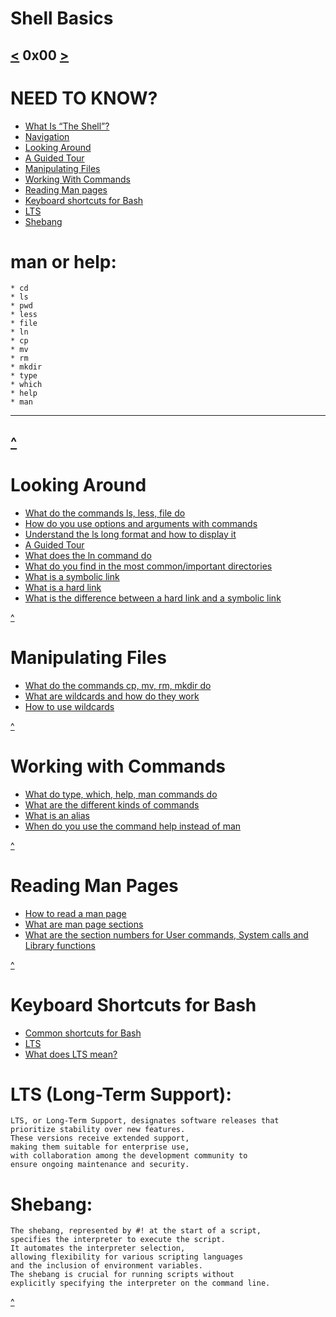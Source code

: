 # Shell Basics
[<](https://github.com/TheeKingZa/alx-system_engineering-devops/blob/master/README.md) 0x00 [>](https://github.com/TheeKingZa/alx-system_engineering-devops/tree/master/0x01-shell_permissions/README.md)
---

# NEED TO KNOW?
  * [What Is “The Shell”?](#what-is-the-shell)
  * [Navigation](#navigation)
  * [Looking Around](#looking-around)
  * [A Guided Tour](http://linuxcommand.org/lc3_lts0040.php)
  * [Manipulating Files](#manipulating-files)
  * [Working With Commands](#working-with-commands)
  * [Reading Man pages](#reading-man-pages)
  * [Keyboard shortcuts for Bash](#keyboard-shortcuts-for-bash)
  * [LTS](#lts)
  * [Shebang](#shebang)

# man or help:
    * cd
    * ls
    * pwd
    * less
    * file
    * ln
    * cp
    * mv
    * rm
    * mkdir
    * type
    * which
    * help
    * man
---

[^](#need-to-know)
-----
# Looking Around
  * [What do the commands ls, less, file do]()
  * [How do you use options and arguments with commands]()
  * [Understand the ls long format and how to display it]()
  * [A Guided Tour]()
  * [What does the ln command do]()
  * [What do you find in the most common/important directories]()
  * [What is a symbolic link]()
  * [What is a hard link]()
  * [What is the difference between a hard link and a symbolic link]()

[^](#need-to-know)

# Manipulating Files
  * [What do the commands cp, mv, rm, mkdir do]()
  * [What are wildcards and how do they work]()
  * [How to use wildcards]()

[^](#need-to-know)

# Working with Commands
  * [What do type, which, help, man commands do]()
  * [What are the different kinds of commands]()
  * [What is an alias]()
  * [When do you use the command help instead of man]()

[^](#need-to-know)

# Reading Man Pages
  * [How to read a man page]()
  * [What are man page sections]()
  * [What are the section numbers for User commands, System calls and Library functions]()

[^](#need-to-know)

# Keyboard Shortcuts for Bash
  * [Common shortcuts for Bash]()
  * [LTS]()
  * [What does LTS mean?]()

# LTS (Long-Term Support):
    LTS, or Long-Term Support, designates software releases that prioritize stability over new features.
    These versions receive extended support, 
    making them suitable for enterprise use, 
    with collaboration among the development community to 
    ensure ongoing maintenance and security.

# Shebang:
    The shebang, represented by #! at the start of a script,
    specifies the interpreter to execute the script.
    It automates the interpreter selection, 
    allowing flexibility for various scripting languages 
    and the inclusion of environment variables. 
    The shebang is crucial for running scripts without 
    explicitly specifying the interpreter on the command line.


[^](#shell-basics)
